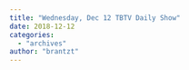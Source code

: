 ```yaml
---
title: "Wednesday, Dec 12 TBTV Daily Show"
date: 2018-12-12
categories: 
  - "archives"
author: "brantzt"
---
```



